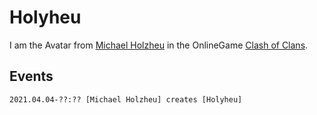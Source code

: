 # Holyheu

I am the Avatar from [Michael Holzheu](0.md) in the OnlineGame [Clash of Clans](3.md).

## Events

```
2021.04.04-??:?? [Michael Holzheu] creates [Holyheu]
```
